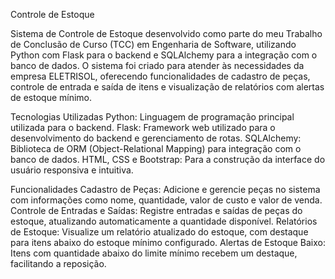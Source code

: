 Controle de Estoque

Sistema de Controle de Estoque desenvolvido como parte do meu Trabalho de Conclusão de Curso (TCC) em Engenharia de Software, utilizando Python com Flask para o backend e SQLAlchemy para a integração com o banco de dados. O sistema foi criado para atender às necessidades da empresa ELETRISOL, oferecendo funcionalidades de cadastro de peças, controle de entrada e saída de itens e visualização de relatórios com alertas de estoque mínimo.

Tecnologias Utilizadas
Python: Linguagem de programação principal utilizada para o backend.
Flask: Framework web utilizado para o desenvolvimento do backend e gerenciamento de rotas.
SQLAlchemy: Biblioteca de ORM (Object-Relational Mapping) para integração com o banco de dados.
HTML, CSS e Bootstrap: Para a construção da interface do usuário responsiva e intuitiva.

Funcionalidades
Cadastro de Peças: Adicione e gerencie peças no sistema com informações como nome, quantidade, valor de custo e valor de venda.
Controle de Entradas e Saídas: Registre entradas e saídas de peças do estoque, atualizando automaticamente a quantidade disponível.
Relatórios de Estoque: Visualize um relatório atualizado do estoque, com destaque para itens abaixo do estoque mínimo configurado.
Alertas de Estoque Baixo: Itens com quantidade abaixo do limite mínimo recebem um destaque, facilitando a reposição.
